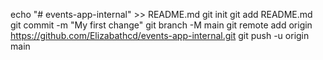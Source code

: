 echo "# events-app-internal" >> README.md
git init
git add README.md
git commit -m "My first change"
git branch -M main
git remote add origin https://github.com/Elizabathcd/events-app-internal.git
git push -u origin main
